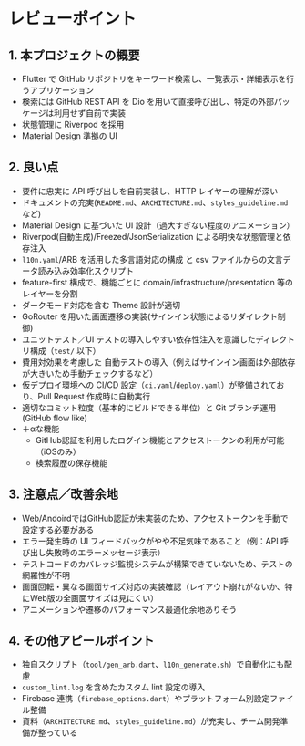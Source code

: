 # レビューポイント

## 1. 本プロジェクトの概要

- Flutter で GitHub リポジトリをキーワード検索し、一覧表示・詳細表示を行うアプリケーション
- 検索には GitHub REST API を Dio を用いて直接呼び出し、特定の外部パッケージは利用せず自前で実装
- 状態管理に Riverpod を採用
- Material Design 準拠の UI

## 2. 良い点

- 要件に忠実に API 呼び出しを自前実装し、HTTP レイヤーの理解が深い
- ドキュメントの充実(`README.md`、`ARCHITECTURE.md`、`styles_guideline.md` など)
- Material Design に基づいた UI 設計（過大すぎない程度のアニメーション）
- Riverpod(自動生成)/Freezed/JsonSerialization による明快な状態管理と依存注入
- `l10n.yaml`/ARB を活用した多言語対応の構成 と csv ファイルからの文言データ読み込み効率化スクリプト
- feature-first 構成で、機能ごとに domain/infrastructure/presentation 等のレイヤーを分割
- ダークモード対応を含む Theme 設計が適切
- GoRouter を用いた画面遷移の実装(サインイン状態によるリダイレクト制御)
- ユニットテスト／UI テストの導入しやすい依存性注入を意識したディレクトリ構成（`test/` 以下）
- 費用対効果を考慮した 自動テストの導入（例えばサインイン画面は外部依存が大きいため手動チェックするなど）
- 仮デプロイ環境への CI/CD 設定（`ci.yaml`/`deploy.yaml`）が整備されており、Pull Request 作成時に自動実行
- 適切なコミット粒度（基本的にビルドできる単位）と Git ブランチ運用(GitHub flow like)
- ＋αな機能
  - GitHub認証を利用したログイン機能とアクセストークンの利用が可能（iOSのみ）
  - 検索履歴の保存機能

## 3. 注意点／改善余地

- Web/AndoirdではGitHub認証が未実装のため、アクセストークンを手動で設定する必要がある
- エラー発生時の UI フィードバックがやや不足気味であること（例：API 呼び出し失敗時のエラーメッセージ表示）
- テストコードのカバレッジ監視システムが構築できていないため、テストの網羅性が不明
- 画面回転・異なる画面サイズ対応の実装確認（レイアウト崩れがないか、特にWeb版の全画面サイズは見にくい）
- アニメーションや遷移のパフォーマンス最適化余地ありそう

## 4. その他アピールポイント

- 独自スクリプト（`tool/gen_arb.dart`、`l10n_generate.sh`）で自動化にも配慮
- `custom_lint.log` を含めたカスタム lint 設定の導入
- Firebase 連携（`firebase_options.dart`）やプラットフォーム別設定ファイル整備
- 資料（`ARCHITECTURE.md`、`styles_guideline.md`）が充実し、チーム開発準備が整っている

